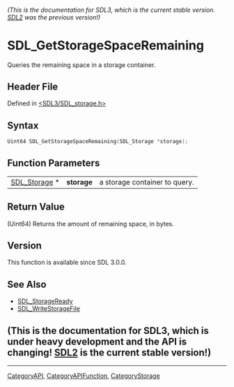 ###### (This is the documentation for SDL3, which is the current stable version. [SDL2](https://wiki.libsdl.org/SDL2/) was the previous version!)
# SDL_GetStorageSpaceRemaining

Queries the remaining space in a storage container.

## Header File

Defined in [<SDL3/SDL_storage.h>](https://github.com/libsdl-org/SDL/blob/main/include/SDL3/SDL_storage.h)

## Syntax

```c
Uint64 SDL_GetStorageSpaceRemaining(SDL_Storage *storage);
```

## Function Parameters

|                              |             |                               |
| ---------------------------- | ----------- | ----------------------------- |
| [SDL_Storage](SDL_Storage) * | **storage** | a storage container to query. |

## Return Value

(Uint64) Returns the amount of remaining space, in bytes.

## Version

This function is available since SDL 3.0.0.

## See Also

- [SDL_StorageReady](SDL_StorageReady)
- [SDL_WriteStorageFile](SDL_WriteStorageFile)


## (This is the documentation for SDL3, which is under heavy development and the API is changing! [SDL2](https://wiki.libsdl.org/SDL2/) is the current stable version!)



----
[CategoryAPI](CategoryAPI), [CategoryAPIFunction](CategoryAPIFunction), [CategoryStorage](CategoryStorage)

